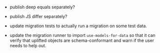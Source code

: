 - publish deep equals separately?
- publish JS differ separately?

- update migration tests to actually run a migration on some test data.

- update the migration runner to import `use-models-for-data` so that it can verify that uplifted objects are schema-conformant and warn if the user needs to help out.

